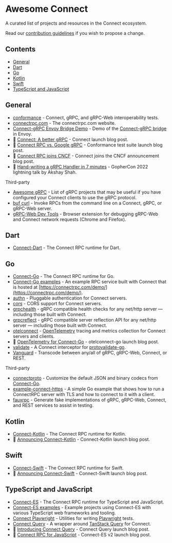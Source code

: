 # Awesome Connect

A curated list of projects and resources in the Connect ecosystem.

Read our [contribution guidelines](CONTRIBUTING.md) if you wish to propose a change.

## Contents

- [General](#general)
- [Dart](#dart)
- [Go](#go)
- [Kotlin](#kotlin)
- [Swift](#swift)
- [TypeScript and JavaScript](#typescript-and-javascript)

## General

* [conformance](https://github.com/connectrpc/conformance) - Connect, gRPC, and gRPC-Web interoperability tests.
* [connectrpc.com](https://github.com/connectrpc/connectrpc.com) - The connectrpc.com website.
* [Connect-gRPC Envoy Bridge Demo](https://github.com/connectrpc/envoy-demo) - Demo of the [Connect-gRPC bridge](https://www.envoyproxy.io/docs/envoy/latest/configuration/http/http_filters/connect_grpc_bridge_filter) in Envoy.
* 📝 [Connect: A better gRPC](https://buf.build/blog/connect-a-better-grpc) - Connect launch blog post.
* 📝 [Connect RPC vs. Google gRPC](https://buf.build/blog/grpc-conformance-deep-dive) - Conformance test suite launch blog post.
* 📝 [Connect RPC joins CNCF](https://buf.build/blog/connect-rpc-joins-cncf) - Connect joins the CNCF announcement blog post.
* 🎥 [Hand-writing a gRPC Handler in 7 minutes](https://www.youtube.com/watch?v=rNI_pCa9slQ) - GopherCon 2022 lightning talk by Akshay Shah.

Third-party
* [Awesome gRPC](https://github.com/grpc-ecosystem/awesome-grpc) - List of gRPC projects that may be useful if you have configured your Connect clients to use the gRPC protocol.
* [buf curl](https://buf.build/docs/curl/usage/) - Invoke RPCs from the command line on a Connect, gRPC, or gRPC-Web server.
* [gRPC-Web Dev Tools](https://github.com/SafetyCulture/grpc-web-devtools) - Browser extension for debugging gRPC-Web and Connect network requests (Chrome and Firefox).

## Dart

* [Connect-Dart](https://github.com/connectrpc/connect-dart) - The Connect RPC runtime for Dart.

## Go

* [Connect-Go](https://github.com/connectrpc/connect-go) - The Connect RPC runtime for Go.
* [Connect-Go examples](https://github.com/connectrpc/examples-go) - An example RPC service built with Connect that is hosted at [https://connectrpc.com/demo/](https://connectrpc.com/demo/).
* [authn](https://github.com/connectrpc/authn-go) - Pluggable authentication for Connect servers.
* [cors](https://github.com/connectrpc/cors-go) - CORS support for Connect servers.
* [grpchealth](https://github.com/connectrpc/grpchealth-go) - gRPC compatible health checks for any net/http server — including those built with Connect.
* [grpcreflect](https://github.com/connectrpc/grpcreflect-go) - gRPC compatible server reflection API for any net/http server — including those built with Connect.
* [otelconnect](https://github.com/connectrpc/otelconnect-go) - [OpenTelemetry](https://opentelemetry.io/) tracing and metrics collection for Connect servers and clients.
* 📝 [OpenTelemetry for Connect-Go](https://buf.build/blog/connect-opentelemetry-go) - otelconnect-go launch blog post.
* [validate](https://github.com/connectrpc/validate-go) - A Connect interceptor for [protovalidate-go](https://github.com/bufbuild/protovalidate-go).
* [Vanguard](https://github.com/connectrpc/vanguard-go) - Transcode between any/all of gRPC, gRPC-Web, Connect, or REST.

Third-party
* [connectproto](https://github.com/akshayjshah/connectproto) - Customize the default JSON and binary codecs from [Connect-Go](https://github.com/connectrpc/connect-go).
* [example-connect-https](https://github.com/sudorandom/example-connect-https) - A simple Go example that shows how to run a ConnectRPC server with TLS and how to connect to it with a client. 
* [fauxrpc](https://github.com/sudorandom/fauxrpc) - Generate fake implementations of gRPC, gRPC-Web, Connect, and REST services to assist in testing.

## Kotlin

* [Connect-Kotlin](https://github.com/connectrpc/connect-kotlin) - The Connect RPC runtime for Kotlin.
* 📝 [Announcing Connect-Kotlin](https://buf.build/blog/announcing-connect-kotlin) - Connect-Kotlin launch blog post.

## Swift

* [Connect-Swift](https://github.com/connectrpc/connect-swift) - The Connect RPC runtime for Swift.
* 📝 [Announcing Connect-Swift](https://buf.build/blog/announcing-connect-swift) - Connect-Swift launch blog post.

## TypeScript and JavaScript

* [Connect-ES](https://github.com/connectrpc/connect-es) - The Connect RPC runtime for TypeScript and JavaScript.
* [Connect-ES examples](https://github.com/connectrpc/examples-es) - Example projects using Connect-ES with various TypeScript web frameworks and tooling.
* [Connect Playwright](https://github.com/connectrpc/connect-playwright-es) - Utilities for writing [Playwright](https://playwright.dev) tests.
* [Connect Query](https://github.com/connectrpc/connect-query-es) - A wrapper around [TanStack Query](https://tanstack.com/query) for Connect. 
* 📝 [Introducing Connect Query](https://buf.build/blog/introducing-connect-query) - Connect Query launch blog post.
* 📝 [Connect RPC for JavaScript](https://buf.build/blog/connect-es-v2) - Connect-ES v2 launch blog post.
